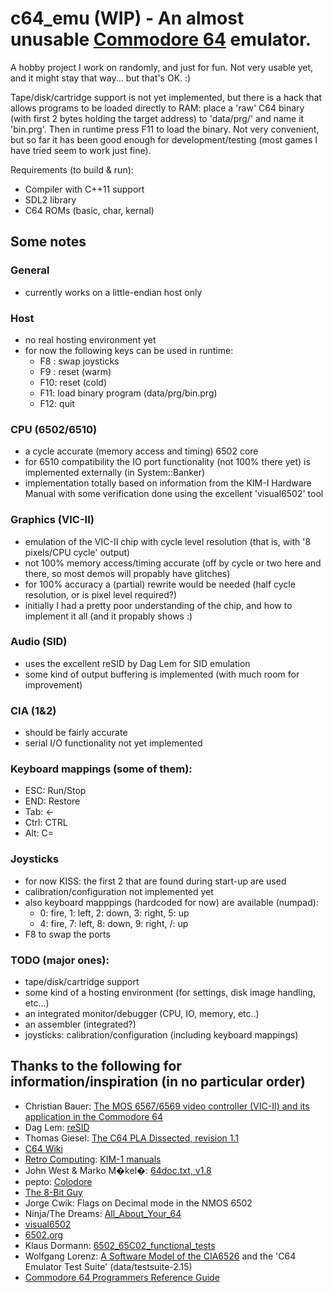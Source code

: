 # c64_emu (WIP) - An almost unusable [Commodore 64](https://en.wikipedia.org/wiki/Commodore_64) emulator.

A hobby project I work on randomly, and just for fun. Not very usable yet, and it might stay that way... but that's OK. :)

Tape/disk/cartridge support is not yet implemented, but there is a hack that allows programs to be loaded directly to RAM:
place a 'raw' C64 binary (with first 2 bytes holding the target address) to 'data/prg/' and name it 'bin.prg'. Then in runtime press F11 to load the binary.
Not very convenient, but so far it has been good enough for development/testing (most games I have tried seem to work just fine).

Requirements (to build & run):
* Compiler with C++11 support
* SDL2 library
* C64 ROMs (basic, char, kernal)


## Some notes

### General
* currently works on a little-endian host only

### Host
* no real hosting environment yet
* for now the following keys can be used in runtime:
  * F8 : swap joysticks
  * F9 : reset (warm)
  * F10: reset (cold)
  * F11: load binary program (data/prg/bin.prg)
  * F12: quit

### CPU (6502/6510)
* a cycle accurate (memory access and timing) 6502 core
* for 6510 compatibility the IO port functionality (not 100% there yet) is implemented externally (in System::Banker) 
* implementation totally based on information from the KIM-I Hardware Manual with some verification done using the excellent 'visual6502' tool

### Graphics (VIC-II)
* emulation of the VIC-II chip with cycle level resolution (that is, with '8 pixels/CPU cycle' output)
* not 100% memory access/timing accurate (off by cycle or two here and there, so most demos will propably have glitches)
* for 100% accuracy a (partial) rewrite would be needed (half cycle resolution, or is pixel level required?)
* initially I had a pretty poor understanding of the chip, and how to implement it all (and it propably shows :)

### Audio (SID)
* uses the excellent reSID by Dag Lem for SID emulation
* some kind of output buffering is implemented (with much room for improvement)

### CIA (1&2)
* should be fairly accurate
* serial I/O functionality not yet implemented

### Keyboard mappings (some of them):
* ESC: Run/Stop
* END: Restore
* Tab: <-
* Ctrl: CTRL
* Alt: C=

### Joysticks
* for now KISS: the first 2 that are found during start-up are used
* calibration/configuration not implemented yet
* also keyboard mapppings (hardcoded for now) are available (numpad):
  * 0: fire, 1: left, 2: down, 3: right, 5: up
  * 4: fire, 7: left, 8: down, 9: right, /: up
* F8 to swap the ports


### TODO (major ones):
* tape/disk/cartridge support
* some kind of a hosting environment (for settings, disk image handling, etc...)
* an integrated monitor/debugger (CPU, IO, memory, etc..)
* an assembler (integrated?)
* joysticks: calibration/configuration (including keyboard mappings)


## Thanks to the following for information/inspiration (in no particular order)

* Christian Bauer: [The MOS 6567/6569 video controller (VIC-II) and its application in the Commodore 64](http://www.fairlight.to/docs/text/vic.txt)
* Dag Lem: [reSID](https://en.wikipedia.org/wiki/ReSID)
* Thomas Giesel: [The C64 PLA Dissected, revision 1.1](http://skoe.de/docs/c64-dissected/pla/c64_pla_dissected_a4ds.pdf)
* [C64 Wiki](https://www.c64-wiki.com)
* [Retro Computing](http://retro.hansotten.nl/): [KIM-1 manuals](http://retro.hansotten.nl/6502-sbc/kim-1-manuals-and-software/)
* John West & Marko M�kel�: [64doc.txt, v1.8](https://github.com/bobsummerwill/VICE/blob/master/doc/html/plain/64doc.txt)
* pepto: [Colodore](http://www.pepto.de/projects/colorvic)
* [The 8-Bit Guy](https://www.youtube.com/user/adric22/featured)
* Jorge Cwik: Flags on Decimal mode in the NMOS 6502
* Ninja/The Dreams: [All_About_Your_64](http://unusedino.de/ec64/technical/aay/c64/)
* [visual6502](http://visual6502.org)
* [6502.org](http://www.6502.org/)
* Klaus Dormann: [6502_65C02_functional_tests](https://github.com/Klaus2m5/6502_65C02_functional_tests)
* Wolfgang Lorenz: [A Software Model of the CIA6526](https://ist.uwaterloo.ca/~schepers/MJK/cia6526.html) and the 'C64 Emulator Test Suite' (data/testsuite-2.15)
* [Commodore 64 Programmers Reference Guide](https://www.commodore.ca/commodore-manuals/commodore-64-programmers-reference-guide/)
